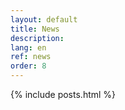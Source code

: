 ```yaml
---
layout: default
title: News
description: 
lang: en
ref: news
order: 8
---
```


<main class="container my-5" markdown="1">
    {% include posts.html %}
</main>
